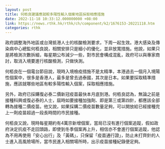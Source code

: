 ```yaml
---
layout: post
title: 何栢良建議應就較多陽性輸入個案地區採取相應措施
date: 2022-11-18 10:33:12.000000000 +08:00
link: https://news.rthk.hk/rthk/ch/component/k2/1676153-20221118.htm
categories: rthk
---
```


政府調整海外地區或台灣抵港人士的核酸檢測要求，下周一起生效。港大感染及傳染病中心總監何栢良說，相關安排只是細小的優化，並非放寬措施。他說，如果只是將檢測次數拆細，每星期公布減少一些，對市民會構成混亂，政府可以與專家商討，取消入境要進行核酸檢測，只做快測。

何栢良在一個電台節目說，現時入境檢疫措施不是太精準，本港過去一個月入境陽性個案中，很多是香港人，最多是曾去過泰國，其次是日本。如果要採取精準措施，應該就哪些地區有較多陽性輸入個案，採取相應措施。

另外，政府已採購復必泰二價新冠疫苗最快本月底到港。何栢良認為，無論之前是接種科興或復必泰的人士，屆時如要接種加強劑、即是第三或第四針，都應該全部轉為接種二價疫苗。他又說，如果採購二價疫苗數量足夠，可以開放給已經接種完上一劑疫苗超過一段長時間的市民接種。

何栢良又說，現時每星期約有4萬宗新增個案，當局已沒有進行個案追蹤，假如政府決定抗疫不走回頭路，即使到冬季個案再上升，相信亦不會進行個案追蹤，他認為不用再使用「安心出行」及「黃碼」，只保留「疫苗通行證」，防止未打齊針的人士進入高風險場所，當市民進入相關場所時，出示疫苗接種紀錄便足夠。
